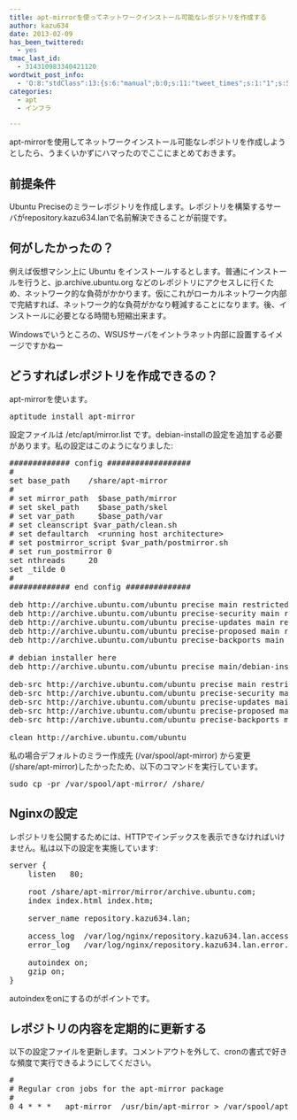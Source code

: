 ```yaml
---
title: apt-mirrorを使ってネットワークインストール可能なレポジトリを作成する
author: kazu634
date: 2013-02-09
has_been_twittered:
  - yes
tmac_last_id:
  - 314310983340421120
wordtwit_post_info:
  - 'O:8:"stdClass":13:{s:6:"manual";b:0;s:11:"tweet_times";s:1:"1";s:5:"delay";s:1:"0";s:7:"enabled";s:1:"1";s:10:"separation";i:60;s:7:"version";s:3:"3.7";s:14:"tweet_template";b:0;s:6:"status";i:3;s:6:"result";a:0:{}s:13:"tweet_counter";i:1;s:13:"tweet_log_ids";a:0:{}s:9:"hash_tags";a:0:{}s:8:"accounts";a:1:{i:0;s:7:"kazu634";}}'
categories:
  - apt
  - インフラ

---
```

apt-mirrorを使用してネットワークインストール可能なレポジトリを作成しようとしたら、うまくいかずにハマったのでここにまとめておきます。

## 前提条件

Ubuntu Preciseのミラーレポジトリを作成します。レポジトリを構築するサーバがrepository.kazu634.lanで名前解決できることが前提です。

## 何がしたかったの？

例えば仮想マシン上に Ubuntu をインストールするとします。普通にインストールを行うと、jp.archive.ubuntu.org などのレポジトリにアクセスしに行くため、ネットワーク的な負荷がかかります。仮にこれがローカルネットワーク内部で完結すれば、ネットワーク的な負荷がかなり軽減することになります。後、インストールに必要となる時間も短縮出来ます。

Windowsでいうところの、WSUSサーバをイントラネット内部に設置するイメージですかねー

## どうすればレポジトリを作成できるの？

apt-mirrorを使います。

<pre class="lang:sh decode:true" title="aptitudeによるインストール方法">aptitude install apt-mirror</pre>

設定ファイルは /etc/apt/mirror.list です。debian-installの設定を追加する必要があります。私の設定はこのようになりました:

<pre class="lang:default decode:true" title="/etc/apt/mirror.list">############# config ##################
#
set base_path    /share/apt-mirror
#
# set mirror_path  $base_path/mirror
# set skel_path    $base_path/skel
# set var_path     $base_path/var
# set cleanscript $var_path/clean.sh
# set defaultarch  &lt;running host architecture&gt;
# set postmirror_script $var_path/postmirror.sh
# set run_postmirror 0
set nthreads     20
set _tilde 0
#
############# end config ##############

deb http://archive.ubuntu.com/ubuntu precise main restricted universe multiverse
deb http://archive.ubuntu.com/ubuntu precise-security main restricted universe multiverse
deb http://archive.ubuntu.com/ubuntu precise-updates main restricted universe multiverse
deb http://archive.ubuntu.com/ubuntu precise-proposed main restricted universe multiverse
deb http://archive.ubuntu.com/ubuntu precise-backports main restricted universe multiverse

# debian installer here
deb http://archive.ubuntu.com/ubuntu precise main/debian-installer restricted/debian-installer

deb-src http://archive.ubuntu.com/ubuntu precise main restricted universe multiverse
deb-src http://archive.ubuntu.com/ubuntu precise-security main restricted universe multiverse
deb-src http://archive.ubuntu.com/ubuntu precise-updates main restricted universe multiverse
deb-src http://archive.ubuntu.com/ubuntu precise-proposed main restricted universe multiverse
deb-src http://archive.ubuntu.com/ubuntu precise-backports main restricted universe multiverse

clean http://archive.ubuntu.com/ubuntu</pre>

私の場合デフォルトのミラー作成先 (/var/spool/apt-mirror) から変更 (/share/apt-mirror)したかったため、以下のコマンドを実行しています。

<pre class="lang:sh decode:true" title="/var/spool/apt-mirror をコピー">sudo cp -pr /var/spool/apt-mirror/ /share/</pre>

## Nginxの設定

レポジトリを公開するためには、HTTPでインデックスを表示できなければいけません。私は以下の設定を実施しています:

<pre class="lang:default decode:true" title="/etc/nginx/sites-available/repository">server {
    listen   80;

    root /share/apt-mirror/mirror/archive.ubuntu.com;
    index index.html index.htm;

    server_name repository.kazu634.lan;

    access_log  /var/log/nginx/repository.kazu634.lan.access.log;
    error_log   /var/log/nginx/repository.kazu634.lan.error.log;

    autoindex on;
    gzip on;
}</pre>

autoindexをonにするのがポイントです。

## レポジトリの内容を定期的に更新する

以下の設定ファイルを更新します。コメントアウトを外して、cronの書式で好きな頻度で実行できるようにしてください。

<pre class="lang:default decode:true" title="/etc/cron.d/apt-mirror">#
# Regular cron jobs for the apt-mirror package
#
0 4	* * *	apt-mirror	/usr/bin/apt-mirror &gt; /var/spool/apt-mirror/var/cron.log</pre>

&nbsp;
